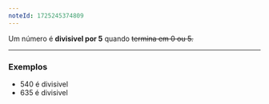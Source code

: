 ```yaml
---
noteId: 1725245374809
---
```


Um número é **divisivel por 5** quando ~~termina em 0 ou 5.~~

---

### Exemplos

- 540 é divisivel
- 635 é divisivel
